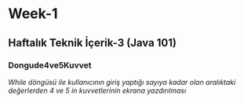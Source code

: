 # Week-1
## Haftalık Teknik İçerik-3 (Java 101)
### Dongude4ve5Kuvvet  
*While döngüsü ile kullanıcının giriş yaptığı sayıya kadar olan aralıktaki değerlerden 4 ve 5 in kuvvetlerinin ekrana yazdırılması*
